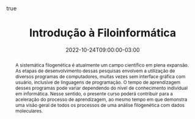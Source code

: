 ---
draft: false
abstract: A sistemática filogenética é atualmente um campo científico em plena expansão. As etapas de desenvolvimento dessas pesquisas envolvem a utilização de diversos programas de computadores, muitas vezes sem interface gráfica com usuário, inclusive de linguagens de programação. O tempo de aprendizagem desses programas pode variar dependendo do nível de conhecimento individual em informática. Nesse sentido, o presente curso poderá contribuir para a aceleração do processo de aprendizagem, ao mesmo tempo em que demonstra uma visão geral de todos os processos de uma análise filogenética com dados moleculares.
all_day: false
authors: []
date: "2022-10-24T09:00:00-03:00"
date_end: "2022-10-28T16:00:00-03:00"
event: Introdução à Filoinformática
event_url: https://lsbjordao.github.io/Introducao_a_Filoinformatica
featured: true
image:
  caption: 'Image credit: [**Unsplash**](https://unsplash.com/photos/bzdhc5b3Bxs)'
  focal_point: Right
location: Rio de Janeiro/RJ, Brazil
math: true
projects:
- internal-project
publishDate: "2022-10-28T00:00:00-02:00"
slides:
summary: Aula PPG - ENBT/JBRJ
tags: []
title: Introdução à Filoinformática
url_code: ""
url_pdf: ""
url_slides: ""
url_video: ""
---